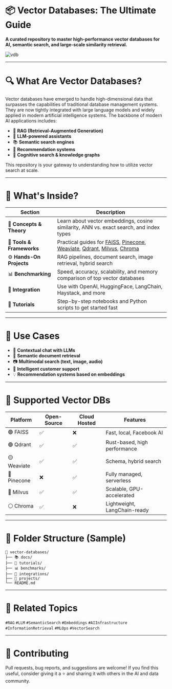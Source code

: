
# 📦 Vector Databases: The Ultimate Guide

**A curated repository to master high-performance vector databases for AI, semantic search, and large-scale similarity retrieval.**

![vdb](https://d11qzsb0ksp6iz.cloudfront.net/assets/d8d11d85ae_img-best-vector-databases.webp)


---

# 🔍 What Are Vector Databases?

Vector databases have emerged to handle high-dimensional data that surpasses the capabilities of traditional database management systems. They are now tightly integrated with large language models and widely applied in modern artificial intelligence systems. The backbone of modern AI applications includes:

* 🔗 **RAG (Retrieval-Augmented Generation)**
* 🤖 **LLM-powered assistants**
* 📚 **Semantic search engines**
* 🛒 **Recommendation systems**
* 🧠 **Cognitive search & knowledge graphs**

This repository is your gateway to understanding how to utilize vector search at scale.

---

# 🧠 What's Inside?

| Section                   | Description                                                                                                                                                                                                                                         |
| ------------------------- | --------------------------------------------------------------------------------------------------------------------------------------------------------------------------------------------------------------------------------------------------- |
| 📘 **Concepts & Theory**  | Learn about vector embeddings, cosine similarity, ANN vs. exact search, and index types                                                                                                                                                             |
| 🔧 **Tools & Frameworks** | Practical guides for [FAISS](https://github.com/facebookresearch/faiss), [Pinecone](https://www.pinecone.io/), [Weaviate](https://weaviate.io/), [Qdrant](https://qdrant.tech/), [Milvus](https://milvus.io/), [Chroma](https://www.trychroma.com/) |
| ⚙️ **Hands-On Projects**  | RAG pipelines, document search, image retrieval, hybrid search                                                                                                                                                                                      |
| 📊 **Benchmarking**       | Speed, accuracy, scalability, and memory comparison of top vector databases                                                                                                                                                                         |
| 🤝 **Integration**        | Use with OpenAI, HuggingFace, LangChain, Haystack, and more                                                                                                                                                                                         |
| 🧪 **Tutorials**          | Step-by-step notebooks and Python scripts to get started fast                                                                                                                                                                                       |

---

# 🚀 Use Cases

* 📝 **Contextual chat with LLMs**
* 📂 **Semantic document retrieval**
* 📷 **Multimodal search (text, image, audio)**
* 💬 **Intelligent customer support**
* 💡 **Recommendation systems based on embeddings**

---

# 🧰 Supported Vector DBs

| Platform    | Open-Source | Cloud Hosted | Features                     |
| ----------- | ----------- | ------------ | ---------------------------- |
| 🟢 FAISS    | ✅           | ❌            | Fast, local, Facebook AI     |
| 🟣 Qdrant   | ✅           | ✅            | Rust-based, high performance |
| 🟡 Weaviate | ✅           | ✅            | Schema, hybrid search        |
| 🔵 Pinecone | ❌           | ✅            | Fully managed, serverless    |
| 🔴 Milvus   | ✅           | ✅            | Scalable, GPU-accelerated    |
| ⚪ Chroma    | ✅           | ❌            | Lightweight, LangChain-ready |

---

# 📁 Folder Structure (Sample)

```
📂 vector-databases/
├── 📚 docs/
├── 🧪 tutorials/
├── 📊 benchmarks/
├── 🔌 integrations/
├── 🚀 projects/
└── README.md
```

---

# 📎 Related Topics

`#RAG` `#LLM` `#SemanticSearch` `#Embeddings` `#AIInfrastructure` `#InformationRetrieval` `#MLOps` `#VectorSearch`

---

# 🤝 Contributing

Pull requests, bug reports, and suggestions are welcome!
If you find this useful, consider giving it a ⭐️ and sharing it with others in the AI and data community.

